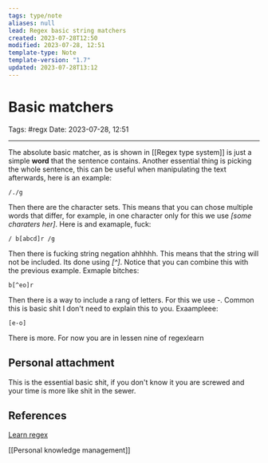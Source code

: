 ```yaml
---
tags: type/note
aliases: null
lead: Regex basic string matchers
created: 2023-07-28T12:50
modified: 2023-07-28, 12:51
template-type: Note
template-version: "1.7"
updated: 2023-07-28T13:12
---
```


# Basic matchers

Tags: #regx 
Date: 2023-07-28, 12:51

---

The absolute basic matcher, as is shown in [[Regex type system]] is just a simple **word** that the sentence contains. Another essential thing is picking the whole sentence, this can be useful when manipulating the text afterwards, here is an example:

```regex
/./g 
```

Then there are the character sets. This means that you can chose multiple words that differ, for example, in one character only for this we use *[some charaters her]*. Here is and examaple, fuck:

```regex
/ b[abcd]r /g
```

Then there is fucking string negation ahhhhh. This means that the string will not be included. Its done using *[^]*. Notice that you can combine this with the previous example. Exmaple bitches:

```regex
b[^eo]r
```

Then there is a way to include a rang of letters. For this we use *-*. Common this is basic shit I don't need to explain this to you. Exaampleee:

```regex
[e-o]
```

There is more. For now you are in lessen nine of regexlearn

## Personal attachment 

This is the essential basic shit, if you don't know it you are screwed and your time is more like shit in the sewer.


## References

[Learn regex](https://regexlearn.com)

[[Personal knowledge management]]